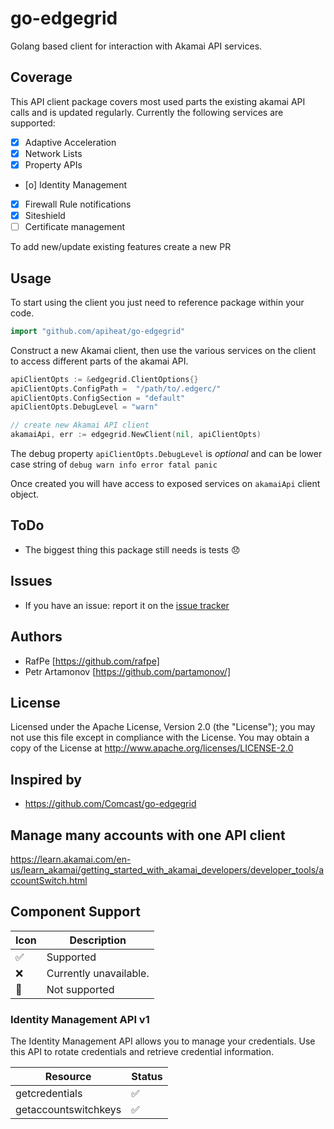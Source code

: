 # go-edgegrid

Golang based client for interaction with Akamai API services.

## Coverage

This API client package covers most used parts the existing akamai API calls and is updated regularly. Currently the following services are supported:

- [x] Adaptive Acceleration
- [x] Network Lists
- [x] Property APIs
- [o] Identity Management
- [x] Firewall Rule notifications
- [x] Siteshield
- [ ] Certificate management

To add new/update existing features create a new PR

## Usage
To start using the client you just need to reference package within your code.

```go
import "github.com/apiheat/go-edgegrid"
```

Construct a new Akamai client, then use the various services on the client to
access different parts of the akamai API.

```go
apiClientOpts := &edgegrid.ClientOptions{}
apiClientOpts.ConfigPath =  "/path/to/.edgerc/"
apiClientOpts.ConfigSection = "default"
apiClientOpts.DebugLevel = "warn"

// create new Akamai API client
akamaiApi, err := edgegrid.NewClient(nil, apiClientOpts)
```

The debug property `apiClientOpts.DebugLevel` is *optional* and can be lower case string of `debug warn info error fatal panic`


Once created you will have access to exposed services on `akamaiApi` client object.

## ToDo

- The biggest thing this package still needs is tests :disappointed:

## Issues

- If you have an issue: report it on the [issue tracker](https://github.com/apiheat/go-edgegrid/issues)

## Authors

* RafPe [https://github.com/rafpe]
* Petr Artamonov [https://github.com/partamonov/]

## License

Licensed under the Apache License, Version 2.0 (the "License"); you may not use this file except in compliance with the License. You may obtain a copy of the License at <http://www.apache.org/licenses/LICENSE-2.0>

## Inspired by
* https://github.com/Comcast/go-edgegrid





## Manage many accounts with one API client
https://learn.akamai.com/en-us/learn_akamai/getting_started_with_akamai_developers/developer_tools/accountSwitch.html


## Component Support

|           Icon          |                                      Description                                    |
|-------------------------|-------------------------------------------------------------------------------------|
| :white_check_mark:      | Supported                                             |
| :x:                     | Currently unavailable.                                                    |
| :no_entry_sign:         | Not supported                                                 |

### Identity Management API v1
The Identity Management API allows you to manage your credentials. Use this API to rotate credentials and retrieve credential information.

|            Resource                |            Status                  |
|------------------------------------|------------------------------------|
|  getcredentials                                  | :white_check_mark: |
|  getaccountswitchkeys                                  | :white_check_mark:      |

